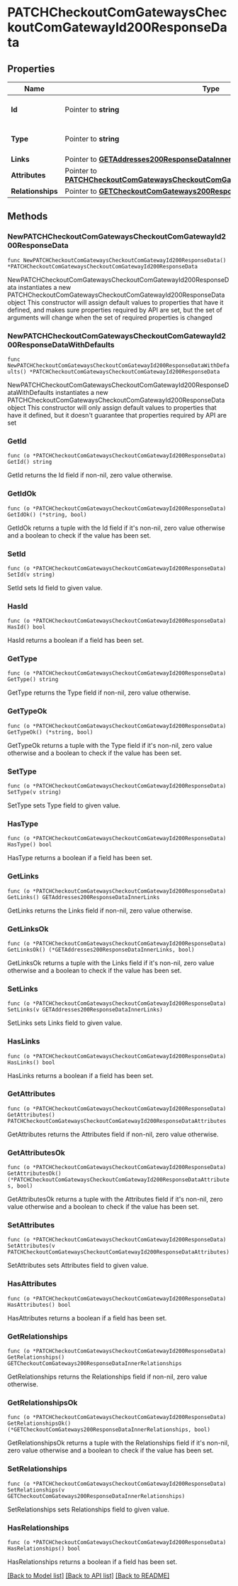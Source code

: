 # PATCHCheckoutComGatewaysCheckoutComGatewayId200ResponseData

## Properties

Name | Type | Description | Notes
------------ | ------------- | ------------- | -------------
**Id** | Pointer to **string** | The resource&#39;s id | [optional] 
**Type** | Pointer to **string** | The resource&#39;s type | [optional] 
**Links** | Pointer to [**GETAddresses200ResponseDataInnerLinks**](GETAddresses200ResponseDataInnerLinks.md) |  | [optional] 
**Attributes** | Pointer to [**PATCHCheckoutComGatewaysCheckoutComGatewayId200ResponseDataAttributes**](PATCHCheckoutComGatewaysCheckoutComGatewayId200ResponseDataAttributes.md) |  | [optional] 
**Relationships** | Pointer to [**GETCheckoutComGateways200ResponseDataInnerRelationships**](GETCheckoutComGateways200ResponseDataInnerRelationships.md) |  | [optional] 

## Methods

### NewPATCHCheckoutComGatewaysCheckoutComGatewayId200ResponseData

`func NewPATCHCheckoutComGatewaysCheckoutComGatewayId200ResponseData() *PATCHCheckoutComGatewaysCheckoutComGatewayId200ResponseData`

NewPATCHCheckoutComGatewaysCheckoutComGatewayId200ResponseData instantiates a new PATCHCheckoutComGatewaysCheckoutComGatewayId200ResponseData object
This constructor will assign default values to properties that have it defined,
and makes sure properties required by API are set, but the set of arguments
will change when the set of required properties is changed

### NewPATCHCheckoutComGatewaysCheckoutComGatewayId200ResponseDataWithDefaults

`func NewPATCHCheckoutComGatewaysCheckoutComGatewayId200ResponseDataWithDefaults() *PATCHCheckoutComGatewaysCheckoutComGatewayId200ResponseData`

NewPATCHCheckoutComGatewaysCheckoutComGatewayId200ResponseDataWithDefaults instantiates a new PATCHCheckoutComGatewaysCheckoutComGatewayId200ResponseData object
This constructor will only assign default values to properties that have it defined,
but it doesn't guarantee that properties required by API are set

### GetId

`func (o *PATCHCheckoutComGatewaysCheckoutComGatewayId200ResponseData) GetId() string`

GetId returns the Id field if non-nil, zero value otherwise.

### GetIdOk

`func (o *PATCHCheckoutComGatewaysCheckoutComGatewayId200ResponseData) GetIdOk() (*string, bool)`

GetIdOk returns a tuple with the Id field if it's non-nil, zero value otherwise
and a boolean to check if the value has been set.

### SetId

`func (o *PATCHCheckoutComGatewaysCheckoutComGatewayId200ResponseData) SetId(v string)`

SetId sets Id field to given value.

### HasId

`func (o *PATCHCheckoutComGatewaysCheckoutComGatewayId200ResponseData) HasId() bool`

HasId returns a boolean if a field has been set.

### GetType

`func (o *PATCHCheckoutComGatewaysCheckoutComGatewayId200ResponseData) GetType() string`

GetType returns the Type field if non-nil, zero value otherwise.

### GetTypeOk

`func (o *PATCHCheckoutComGatewaysCheckoutComGatewayId200ResponseData) GetTypeOk() (*string, bool)`

GetTypeOk returns a tuple with the Type field if it's non-nil, zero value otherwise
and a boolean to check if the value has been set.

### SetType

`func (o *PATCHCheckoutComGatewaysCheckoutComGatewayId200ResponseData) SetType(v string)`

SetType sets Type field to given value.

### HasType

`func (o *PATCHCheckoutComGatewaysCheckoutComGatewayId200ResponseData) HasType() bool`

HasType returns a boolean if a field has been set.

### GetLinks

`func (o *PATCHCheckoutComGatewaysCheckoutComGatewayId200ResponseData) GetLinks() GETAddresses200ResponseDataInnerLinks`

GetLinks returns the Links field if non-nil, zero value otherwise.

### GetLinksOk

`func (o *PATCHCheckoutComGatewaysCheckoutComGatewayId200ResponseData) GetLinksOk() (*GETAddresses200ResponseDataInnerLinks, bool)`

GetLinksOk returns a tuple with the Links field if it's non-nil, zero value otherwise
and a boolean to check if the value has been set.

### SetLinks

`func (o *PATCHCheckoutComGatewaysCheckoutComGatewayId200ResponseData) SetLinks(v GETAddresses200ResponseDataInnerLinks)`

SetLinks sets Links field to given value.

### HasLinks

`func (o *PATCHCheckoutComGatewaysCheckoutComGatewayId200ResponseData) HasLinks() bool`

HasLinks returns a boolean if a field has been set.

### GetAttributes

`func (o *PATCHCheckoutComGatewaysCheckoutComGatewayId200ResponseData) GetAttributes() PATCHCheckoutComGatewaysCheckoutComGatewayId200ResponseDataAttributes`

GetAttributes returns the Attributes field if non-nil, zero value otherwise.

### GetAttributesOk

`func (o *PATCHCheckoutComGatewaysCheckoutComGatewayId200ResponseData) GetAttributesOk() (*PATCHCheckoutComGatewaysCheckoutComGatewayId200ResponseDataAttributes, bool)`

GetAttributesOk returns a tuple with the Attributes field if it's non-nil, zero value otherwise
and a boolean to check if the value has been set.

### SetAttributes

`func (o *PATCHCheckoutComGatewaysCheckoutComGatewayId200ResponseData) SetAttributes(v PATCHCheckoutComGatewaysCheckoutComGatewayId200ResponseDataAttributes)`

SetAttributes sets Attributes field to given value.

### HasAttributes

`func (o *PATCHCheckoutComGatewaysCheckoutComGatewayId200ResponseData) HasAttributes() bool`

HasAttributes returns a boolean if a field has been set.

### GetRelationships

`func (o *PATCHCheckoutComGatewaysCheckoutComGatewayId200ResponseData) GetRelationships() GETCheckoutComGateways200ResponseDataInnerRelationships`

GetRelationships returns the Relationships field if non-nil, zero value otherwise.

### GetRelationshipsOk

`func (o *PATCHCheckoutComGatewaysCheckoutComGatewayId200ResponseData) GetRelationshipsOk() (*GETCheckoutComGateways200ResponseDataInnerRelationships, bool)`

GetRelationshipsOk returns a tuple with the Relationships field if it's non-nil, zero value otherwise
and a boolean to check if the value has been set.

### SetRelationships

`func (o *PATCHCheckoutComGatewaysCheckoutComGatewayId200ResponseData) SetRelationships(v GETCheckoutComGateways200ResponseDataInnerRelationships)`

SetRelationships sets Relationships field to given value.

### HasRelationships

`func (o *PATCHCheckoutComGatewaysCheckoutComGatewayId200ResponseData) HasRelationships() bool`

HasRelationships returns a boolean if a field has been set.


[[Back to Model list]](../README.md#documentation-for-models) [[Back to API list]](../README.md#documentation-for-api-endpoints) [[Back to README]](../README.md)


